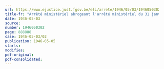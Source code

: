 ```yaml
---
url: https://www.ejustice.just.fgov.be/eli/arrete/1946/05/03/1946050302/justel
title-fr: "Arrêté ministériel abrogeant l'arrêté ministériel du 31 janvier 1945 relatif à la déclaration du mouvement des stocks de métaux non ferreux"
date: 1946-05-03
source:
number: 1946050302
page: 888888
case: 1946-05-03/02
publication: 1946-05-05
starts:
modifies:
pdf-original:
pdf-consolidated:
---
```


